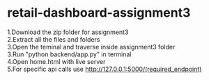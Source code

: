 # retail-dashboard-assignment3

1.Download the zip folder for assignment3\
2.Extract all the files and folders\
3.Open the teminal and traverse inside assignment3 folder\
3.Run "python backend/app.py" in terminal\
4.Open home.html with live server\
5.For specific api calls use <http://127.0.0.1:5000/(required_endpoint)>
